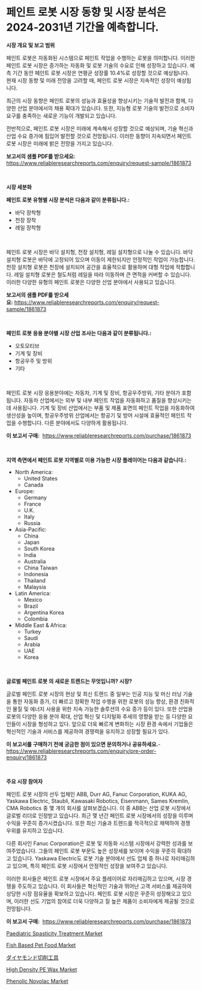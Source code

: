 <p><h1>페인트 로봇 시장 동향 및 시장 분석은 2024-2031년 기간을 예측합니다.</h1></p><p><strong>시장 개요 및 보고 범위</strong></p>
<p><p>페인트 로봇은 자동화된 시스템으로 페인트 작업을 수행하는 로봇을 의미합니다. 이러한 페인트 로봇 시장은 증가하는 자동화 및 로봇 기술의 수요로 인해 성장하고 있습니다. 예측 기간 동안 페인트 로봇 시장은 연평균 성장률 10.4%로 성장할 것으로 예상됩니다. 현재 시장 동향 및 미래 전망을 고려할 때, 페인트 로봇 시장은 지속적인 성장이 예상됩니다.</p><p>최근의 시장 동향은 페인트 로봇의 성능과 효율성을 향상시키는 기술적 발전과 함께, 다양한 산업 분야에서의 채용 확대가 있습니다. 또한, 지능형 로봇 기술의 발전으로 소비자 요구를 충족하는 새로운 기능이 개발되고 있습니다.</p><p>전반적으로, 페인트 로봇 시장은 미래에 계속해서 성장할 것으로 예상되며, 기술 혁신과 산업 수요 증가에 힘입어 발전할 것으로 전망됩니다. 이러한 동향이 지속되면서 페인트 로봇 시장은 미래에 밝은 전망을 가지고 있습니다.</p></p>
<p><strong>보고서의 샘플 PDF를 받으세요:</strong> <a href="https://www.reliableresearchreports.com/enquiry/request-sample/1861873">https://www.reliableresearchreports.com/enquiry/request-sample/1861873</a></p>
<p>&nbsp;</p>
<p><strong>시장 세분화</strong></p>
<p><strong>페인트 로봇 유형별 시장 분석은 다음과 같이 분류됩니다.:</strong></p>
<p><ul><li>바닥 장착형</li><li>천장 장착</li><li>레일 장착형</li></ul></p>
<p>&nbsp;</p>
<p><p>페인트 로봇 시장은 바닥 설치형, 천장 설치형, 레일 설치형으로 나눌 수 있습니다. 바닥 설치형 로봇은 바닥에 고정되어 있으며 이동이 제한되지만 안정적인 작업이 가능합니다. 천장 설치형 로봇은 천장에 설치되어 공간을 효율적으로 활용하며 대형 작업에 적합합니다. 레일 설치형 로봇은 철도처럼 레일을 따라 이동하며 큰 면적을 커버할 수 있습니다. 이러한 다양한 유형의 페인트 로봇은 다양한 산업 분야에서 사용되고 있습니다.</p></p>
<p><strong>보고서의 샘플 PDF를 받으세요:</strong>&nbsp;<a href="https://www.reliableresearchreports.com/enquiry/request-sample/1861873">https://www.reliableresearchreports.com/enquiry/request-sample/1861873</a></p>
<p>&nbsp;</p>
<p><strong> 페인트 로봇 응용 분야별 시장 산업 조사는 다음과 같이 분류됩니다.:</strong></p>
<p><ul><li>오토모티브</li><li>기계 및 장비</li><li>항공우주 및 방위</li><li>기타</li></ul></p>
<p>&nbsp;</p>
<p><p>페인트 로봇 시장 응용분야에는 자동차, 기계 및 장비, 항공우주방위, 기타 분야가 포함됩니다. 자동차 산업에서는 외부 및 내부 페인트 작업을 자동화하고 품질을 향상시키는 데 사용됩니다. 기계 및 장비 산업에서는 부품 및 제품 표면의 페인트 작업을 자동화하여 생산성을 높이며, 항공우주방위 산업에서는 항공기 및 방어 시설에 효율적인 페인트 작업을 수행합니다. 다른 분야에서도 다양하게 활용됩니다.</p></p>
<p><strong>이 보고서 구매:</strong>&nbsp; <a href="https://www.reliableresearchreports.com/purchase/1861873">https://www.reliableresearchreports.com/purchase/1861873</a></p>
<p>&nbsp;</p>
<p><strong>지역 측면에서 페인트 로봇 지역별로 이용 가능한 시장 플레이어는 다음과 같습니다.:</strong></p>
<p><ul>
    <li>
        North America:
        <ul>
            <li>United States</li>
            <li>Canada</li>
        </ul>
    </li>
    <li>
        Europe:
        <ul>
            <li>Germany</li>
            <li>France</li>
            <li>U.K.</li>
            <li>Italy</li>
            <li>Russia</li>
        </ul>
    </li>
    <li>
        Asia-Pacific:
        <ul>
            <li>China</li>
            <li>Japan</li>
            <li>South Korea</li>
            <li>India</li>
            <li>Australia</li>
            <li>China Taiwan</li>
            <li>Indonesia</li>
            <li>Thailand</li>
            <li>Malaysia</li>
        </ul>
    </li>
    <li>
        Latin America:
        <ul>
            <li>Mexico</li>
            <li>Brazil</li>
            <li>Argentina Korea</li>
            <li>Colombia</li>
        </ul>
    </li>
    <li>
        Middle East & Africa:
        <ul>
            <li>Turkey</li>
            <li>Saudi</li>
            <li>Arabia</li>
            <li>UAE</li>
            <li>Korea</li>
        </ul>
    </li>
    </ul></p>
<p>&nbsp;</p>
<p><strong>글로벌 페인트 로봇 의 새로운 트렌드는 무엇입니까? 시장?</strong></p>
<p><p>글로벌 페인트 로봇 시장의 현상 및 최신 트렌드 중 일부는 인공 지능 및 머신 러닝 기술을 통한 자동화 증가, 더 빠르고 정확한 작업 수행을 위한 로봇의 성능 향상, 환경 친화적인 물질 및 에너지 사용을 위한 지속 가능한 솔루션의 수요 증가 등이 있다. 또한 산업용 로봇의 다양한 응용 분야 확대, 산업 혁신 및 디지털화 추세의 영향을 받는 등 다양한 요인들이 시장을 형성하고 있다. 앞으로 더욱 빠르게 변화하는 시장 환경 속에서 기업들은 혁신적인 기술과 서비스를 제공하여 경쟁력을 유지하고 성장할 필요가 있다.</p></p>
<p><strong>이 보고서를 구매하기 전에 궁금한 점이 있으면 문의하거나 공유하세요.</strong>- <a href="https://www.reliableresearchreports.com/enquiry/pre-order-enquiry/1861873">https://www.reliableresearchreports.com/enquiry/pre-order-enquiry/1861873</a></p>
<p>&nbsp;</p>
<p><strong>주요 시장 참여자</strong></p>
<p><p>페인트 로봇 시장의 선두 업체인 ABB, Durr AG, Fanuc Corporation, KUKA AG, Yaskawa Electric, Staubli, Kawasaki Robotics, Eisenmann, Sames Kremlin, CMA Robotics 중 몇 개의 회사를 살펴보겠습니다. 이 중 ABB는 산업 로봇 시장에서 글로벌 리더로 인정받고 있습니다. 최근 몇 년간 페인트 로봇 시장에서의 성장을 이루며 수익을 꾸준히 증가시켰습니다. 또한 최신 기술과 트렌드를 적극적으로 채택하여 경쟁 우위를 유지하고 있습니다.</p><p>다른 회사인 Fanuc Corporation은 로봇 및 자동화 시스템 시장에서 강력한 성과를 보여주었습니다. 그들의 페인트 로봇 부문도 높은 성장세를 보이며 수익을 꾸준히 확대하고 있습니다. Yaskawa Electric도 로봇 기술 분야에서 선도 업체 중 하나로 자리매김하고 있으며, 특히 페인트 로봇 시장에서 안정적인 성장을 보여주고 있습니다.</p><p>이러한 회사들은 페인트 로봇 시장에서 주요 플레이어로 자리매김하고 있으며, 시장 경쟁을 주도하고 있습니다. 이 회사들은 혁신적인 기술과 뛰어난 고객 서비스를 제공하여 상당한 시장 점유율을 확보하고 있습니다. 페인트 로봇 시장은 꾸준히 성장해오고 있으며, 이러한 선도 기업의 참여로 더욱 다양하고 질 높은 제품이 소비자에게 제공될 것으로 전망됩니다.</p></p>
<p><strong>이 보고서 구매:</strong>&nbsp;&nbsp;<a href="https://www.reliableresearchreports.com/purchase/1861873">https://www.reliableresearchreports.com/purchase/1861873</a></p>
<p><p><a href="https://rainy-horn-d69.notion.site/Paediatric-Spasticity-Treatment-Market-Size-Evaluating-its-Market-Trends-Growth-and-Projections-2-f1226ccae34742dfa11fc03683032feb">Paediatric Spasticity Treatment Market</a></p><p><a href="https://issuu.com/reportprime-2/docs/fish-based-pet-food-market-size-2030.pptx">Fish Based Pet Food Market</a></p><p><a href="https://github.com/ihabdkwlxs948/Market-Research-Report-List-1/blob/main/1353177191766.md">ダイヤモンド切削工具</a></p><p><a href="https://github.com/Paul14Anderson63/Market-Research-Report-List-3/blob/main/high-density-pe-wax-market.md">High Density PE Wax Market</a></p><p><a href="https://github.com/mabutironaldo/Market-Research-Report-List-3/blob/main/phenolic-novolac-market.md">Phenolic Novolac Market</a></p></p>
